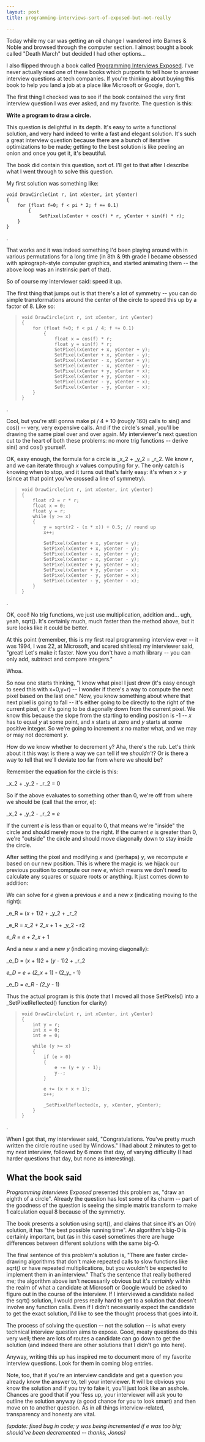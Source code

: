 ```yaml
---
layout: post
title: programming-interviews-sort-of-exposed-but-not-really

---
```

Today while my car was getting an oil change I wandered into Barnes & Noble and browsed through the computer section. I almost bought a book called "Death March" but decided I had other options...

  
I also flipped through a book called [Programming Interviews Exposed](http://www.amazon.com/gp/product/0471383562/qid=1134609245/sr=8-1/ref=pd_bbs_1/002-0056116-6754414?n=507846&s=books&v=glance). I've never actually read one of these books which purports to tell how to answer interview questions at tech companies. If you're thinking about buying this book to help you land a job at a place like Microsoft or Google, don't.

  
The first thing I checked was to see if the book contained the very first interview question I was ever asked, and my favorite. The question is this:

  
**Write a program to draw a circle.**

  
This question is delightful in its depth. It's easy to write a functional solution, and very hard indeed to write a fast and elegant solution. It's such a great interview question because there are a bunch of iterative optimizations to be made; getting to the best solution is like peeling an onion and once you get it, it's beautiful.

  
The book did contain this question, sort of. I'll get to that after I describe what I went through to solve this question.

  
My first solution was something like:  
  

    
    
      
    void DrawCircle(int r, int xCenter, int yCenter)  
    {  
        for (float f=0; f < pi * 2; f += 0.1)  
            {  
                SetPixel(xCenter + cos(f) * r, yCenter + sin(f) * r);  
        }  
    }  
    

  
  
.

  
That works and it was indeed something I'd been playing around with in various permutations for a long time \(in 8th & 9th grade I became obsessed with spirograph-style computer graphics, and started animating them -- the above loop was an instrinsic part of that\).

  
So of course my interviewer said: speed it up.

  
The first thing that jumps out is that there's a lot of symmetry -- you can do simple transformations around the center of the circle to speed this up by a factor of 8. Like so:  


> 
>       
>     void DrawCircle(int r, int xCenter, int yCenter)  
>     {  
>         for (float f=0; f < pi / 4; f += 0.1)  
>             {  
>                 float x = cos(f) * r;  
>                 float y = sin(f) * r;  
>                 SetPixel(xCenter + x, yCenter + y);  
>                 SetPixel(xCenter + x, yCenter - y);  
>                 SetPixel(xCenter - x, yCenter + y);  
>                 SetPixel(xCenter - x, yCenter - y);  
>                 SetPixel(xCenter + y, yCenter + x);  
>                 SetPixel(xCenter + y, yCenter - x);  
>                 SetPixel(xCenter - y, yCenter + x);  
>                 SetPixel(xCenter - y, yCenter - x);  
>         }  
>     }  
>     

  
.

  
Cool, but you're still gonna make pi / 4 \* 10 \(rougly 160\) calls to sin\(\) and cos\(\) -- very, very expensive calls. And if the circle's small, you'll be drawing the same pixel over and over again. My interviewer's next question cut to the heart of both these problems: no more trig functions -- derive sin\(\) and cos\(\) yourself.

  
OK, easy enough, the formula for a circle is _x_2 \+ _y_2 = _r_2. We know _r_, and we can iterate through _x_ values computing for _y_. The only catch is knowing when to stop, and it turns out that's fairly easy: it's when _x_ > _y_ \(since at that point you've crossed a line of symmetry\).  


> 
>       
>     void DrawCircle(int r, int xCenter, int yCenter)  
>     {  
>         float r2 = r * r;  
>         float x = 0;  
>         float y = r;  
>         while (y >= x)  
>         {  
>             y = sqrt(r2 - (x * x)) + 0.5; // round up  
>             x++;  
>       
>             SetPixel(xCenter + x, yCenter + y);  
>             SetPixel(xCenter + x, yCenter - y);  
>             SetPixel(xCenter - x, yCenter + y);  
>             SetPixel(xCenter - x, yCenter - y);  
>             SetPixel(xCenter + y, yCenter + x);  
>             SetPixel(xCenter + y, yCenter - x);  
>             SetPixel(xCenter - y, yCenter + x);  
>             SetPixel(xCenter - y, yCenter - x);  
>         }  
>     }  
>     

  
.

  
OK, cool\! No trig functions, we just use multiplication, addition and... ugh, yeah, sqrt\(\). It's certainly much, much faster than the method above, but it sure looks like it could be better.

  
At this point \(remember, this is my first real programming interview ever -- it was 1994, I was 22, at Microsoft, and scared shitless\) my interviewer said, "great\! Let's make it faster. Now you don't have a math library -- you can only add, subtract and compare integers."

  
Whoa.

  
So now one starts thinking, "I know what pixel I just drew \(it's easy enough to seed this with x=0,y=r\) -- I wonder if there's a way to compute the next pixel based on the last one." Now, you know something about where that next pixel is going to fall -- it's either going to be directly to the right of the current pixel, or it's going to be diagonally down from the current pixel. We know this because the slope from the starting to ending position is -1 -- _x_ has to equal _y_ at some point, and _x_ starts at zero and _y_ starts at some positive integer. So we're going to increment _x_ no matter what, and we may or may not decrement _y_.

  
How do we know whether to decrement y? Aha, there's the rub. Let's think about it this way: is there a way we can tell if we _shouldn't_? Or is there a way to tell that we'll deviate too far from where we should be?

  
Remember the equation for the circle is this:  


>   
_x_2 \+ _y_2 \- _r_2 = 0  


  
So if the above evaluates to something other than 0, we're off from where we should be \(call that the error, e\):  


>   
_x_2 \+ _y_2 \- _r_2 = _e_  


  
If the current _e_ is less than or equal to 0, that means we're "inside" the circle and should merely move to the right. If the current _e_ is greater than 0, we're "outside" the circle and should move diagonally down to stay inside the circle.

  
  
After setting the pixel and modifying _x_ and \(perhaps\) _y_, we recompute _e_ based on our new position. This is where the magic is: we hijack our previous position to compute our new _e_, which means we don't need to calculate any squares or square roots or anything. It just comes down to addition:  
  
We can solve for _e_ given a previous _e_ and a new _x_ \(indicating moving to the right\):  


>   
_e_R = \(_x_ \+ 1\)2 \+ _y_2 \+ _r_2
> 
>   
_e_R = _x_2 \+ 2_x_ \+ 1 + _y_2 \- r2
> 
>   
_e_R = e + 2_x_ \+ 1
> 
>   


  
And a new _x_ and a new _y_ \(indicating moving diagonally\):  


>   
_e_D = \(_x_ \+ 1\)2 \+ \(_y_ \- 1\)2 \+ _r_2
> 
>   
_e_D = _e_ \+ \(2_x_ \+ 1\) - \(2_y_ \- 1\)
> 
>   
_e_D = _e_R \- \(2_y_ \- 1\)  


  
Thus the actual program is this \(note that I moved all those SetPixels\(\) into a \_SetPixelReflected\(\) function for clarity\)  


> 
>       
>     void DrawCircle(int r, int xCenter, int yCenter)  
>     {  
>         int y = r;  
>         int x = 0;  
>         int e = 0;  
>       
>         while (y >= x)  
>         {  
>             if (e > 0)  
>             {  
>                 e -= (y + y - 1);  
>                 y--;  
>             }  
>       
>             e += (x + x + 1);  
>             x++;  
>       
>             _SetPixelReflected(x, y, xCenter, yCenter);  
>         }  
>     }  
>     

  
.

  
When I got that, my interviewer said, "Congratulations. You've pretty much written the circle routine used by Windows." I had about 2 minutes to get to my next interview, followed by 6 more that day, of varying difficulty \(I had harder questions that day, but none as interesting\).

  


## What the book said

  
_Programming Interviews Exposed_ presented this problem as, "draw an eighth of a circle". Already the question has lost some of its charm -- part of the goodness of the question is seeing the simple matrix transform to make 1 calculation equal 8 because of the symmetry.

  
The book presents a solution using sqrt\(\), and claims that since it's an O\(_n_\) solution, it has "the best possible running time". An algorithm's big-O is certainly important, but \(as in this case\) sometimes there are huge differences between different solutions with the same big-O.

  
The final sentence of this problem's solution is, "There are faster circle-drawing algorithms that don't make repeated calls to slow functions like _sqrt\(\)_ or have repeated multiplications, but you wouldn't be expected to implement them in an interview." That's the sentence that really bothered me; the algorithm above isn't necessarily obvious but it's _certainly_ within the realm of what a candidate at Microsoft or Google would be asked to figure out in the course of the interview. If I interviewed a candidate nailed the sqrt\(\) solution, I would press really hard to get to a solution that doesn't involve any function calls. Even if I didn't necessarily expect the candidate to get the exact solution, I'd like to see the thought process that goes into it.

  
The process of solving the question -- not the solution -- is what every technical interview question aims to expose. Good, meaty questions do this very well; there are lots of routes a candidate can go down to get the solution \(and indeed there are other solutions that I didn't go into here\).

  
Anyway, writing this up has inspired me to document more of my favorite interview questions. Look for them in coming blog entries.

  
Note, too, that if you're an interview candidate and get a question you already know the answer to, tell your interviewer. It will be obvious you know the solution and if you try to fake it, you'll just look like an asshole. Chances are good that if you 'fess up, your interviewer will ask you to outline the solution anyway \(a good chance for you to look smart\) and then move on to another question. As in all things interview-related, transparency and honesty are vital.  
  
_\(update: fixed bug in code; y was being incremented if e was too big; should've been decremented -- thanks, Jonas\)_
